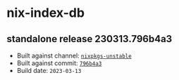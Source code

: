 # nix-index-db
## standalone release 230313.796b4a3
- Built against channel: [`nixpkgs-unstable`](https://github.com/nixos/nixpkgs/tree/nixpkgs-unstable)
- Built against commit: [`796b4a3`](https://github.com/NixOS/nixpkgs/commit/796b4a3c1d903c4b9270cd2548fe46f524eeb886)
- Build date: `2023-03-13`
